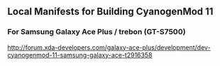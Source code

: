 ## Local Manifests for Building CyanogenMod 11
### For Samsung Galaxy Ace Plus / trebon (GT-S7500)

http://forum.xda-developers.com/galaxy-ace-plus/development/dev-cyanogenmod-11-samsung-galaxy-ace-t2916358
